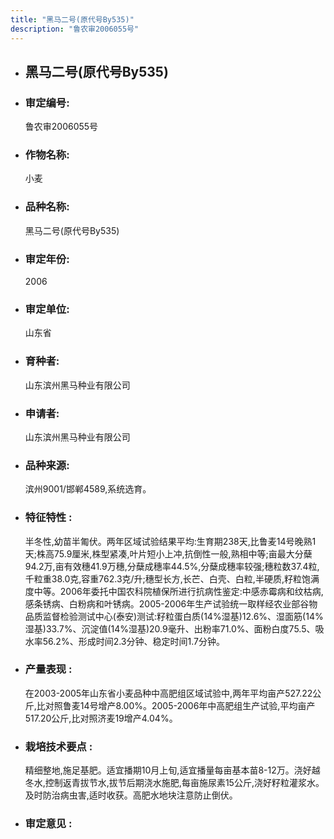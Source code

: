 ```yaml
---
title: "黑马二号(原代号By535)"
description: "鲁农审2006055号"
---
```

* ## 黑马二号(原代号By535)
* ###  审定编号:  
   鲁农审2006055号

*  ### 作物名称:  
   小麦

*   ###  品种名称: 
    黑马二号(原代号By535)

*   ### 审定年份: 
    2006

*   ### 审定单位:  
    山东省

*   ### 育种者:  
    山东滨州黑马种业有限公司

*   ### 申请者:  
    山东滨州黑马种业有限公司

*   ### 品种来源:  
    滨州9001/邯郸4589,系统选育。

*   ### 特征特性 : 
    半冬性,幼苗半匍伏。两年区域试验结果平均:生育期238天,比鲁麦14号晚熟1天;株高75.9厘米,株型紧凑,叶片短小上冲,抗倒性一般,熟相中等;亩最大分蘖94.2万,亩有效穗41.9万穗,分蘖成穗率44.5%,分蘖成穗率较强;穗粒数37.4粒,千粒重38.0克,容重762.3克/升;穗型长方,长芒、白壳、白粒,半硬质,籽粒饱满度中等。2006年委托中国农科院植保所进行抗病性鉴定:中感赤霉病和纹枯病,感条锈病、白粉病和叶锈病。2005-2006年生产试验统一取样经农业部谷物品质监督检验测试中心(泰安)测试:籽粒蛋白质(14%湿基)12.6%、湿面筋(14%湿基)33.7%、沉淀值(14%湿基)20.9毫升、出粉率71.0%、面粉白度75.5、吸水率56.2%、形成时间2.3分钟、稳定时间1.7分钟。

*   ### 产量表现 : 
    在2003-2005年山东省小麦品种中高肥组区域试验中,两年平均亩产527.22公斤,比对照鲁麦14号增产8.00%。2005-2006年中高肥组生产试验,平均亩产517.20公斤,比对照济麦19增产4.04%。

*   ### 栽培技术要点 : 
    精细整地,施足基肥。适宜播期10月上旬,适宜播量每亩基本苗8-12万。浇好越冬水,控制返青拔节水,拔节后期浇水施肥,每亩施尿素15公斤,浇好籽粒灌浆水。及时防治病虫害,适时收获。高肥水地块注意防止倒伏。

*   ### 审定意见 : 
    
